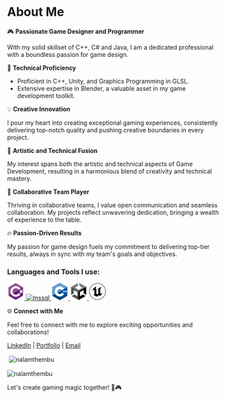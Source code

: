 # About Me

🎮 **Passionate Game Designer and Programmer**

With my solid skillset of C++, C# and Java, I am a dedicated professional with a boundless passion for game design.

🚀 **Technical Proficiency**

- Proficient in C++, Unity, and Graphics Programming in GLSL.
- Extensive expertise in Blender, a valuable asset in my game development toolkit.

💡 **Creative Innovation**

I pour my heart into creating exceptional gaming experiences, consistently delivering top-notch quality and pushing creative boundaries in every project.

🎨 **Artistic and Technical Fusion**

My interest spans both the artistic and technical aspects of Game Development, resulting in a harmonious blend of creativity and technical mastery.

🤝 **Collaborative Team Player**

Thriving in collaborative teams, I value open communication and seamless collaboration. My projects reflect unwavering dedication, bringing a wealth of experience to the table.

🔥 **Passion-Driven Results**

My passion for game design fuels my commitment to delivering top-tier results, always in sync with my team's goals and objectives.

<h3 align="left">Languages and Tools I use:</h3>
<p align="left">  <a href="https://www.w3schools.com/cs/" target="_blank" rel="noreferrer"> <img src="https://raw.githubusercontent.com/devicons/devicon/master/icons/csharp/csharp-original.svg" alt="csharp" width="40" height="40"/> </a> 
<a href="https://www.microsoft.com/en-us/sql-server" target="_blank" rel="noreferrer"> <img src="https://www.svgrepo.com/show/303229/microsoft-sql-server-logo.svg" alt="mssql" width="40" height="40"/> </a> 
<a href="https://www.w3schools.com/cpp" target="_blank" rel="noreferrer"> <img src="https://raw.githubusercontent.com/devicons/devicon/master/icons/cplusplus/cplusplus-original.svg" alt="cpluscplus" width="40" height="40"/> </a> 
<a href="https://unity.com" target="_blank" rel="noreferrer"> <img src="https://raw.githubusercontent.com/devicons/devicon/master/icons/unity/unity-original.svg" alt="unity" width="40" height="40"/> </a> 
<a href="https://unrealengine.com" target="_blank" rel="noreferrer"> <img src="https://raw.githubusercontent.com/devicons/devicon/master/icons/unrealengine/unrealengine-original.svg" alt="unrealengine" width="40" height="40"/> </a> 

🌐 **Connect with Me**

Feel free to connect with me to explore exciting opportunities and collaborations!

[LinkedIn](https://www.linkedin.com/in/nala-mthembu-04776118a/) | [Portfolio](https://nalamthembu.wixsite.com/myportfolio) | [Email](nala00.12@gmail.com)

<p>&nbsp;<img align="center" src="https://github-readme-stats.vercel.app/api?username=nalamthembu&show_icons=true&locale=en" alt="nalamthembu" /></p>

<p><img align="center" src="https://github-readme-streak-stats.herokuapp.com/?user=nalamthembu&" alt="nalamthembu" /></p>

Let's create gaming magic together! 🚀🎮
